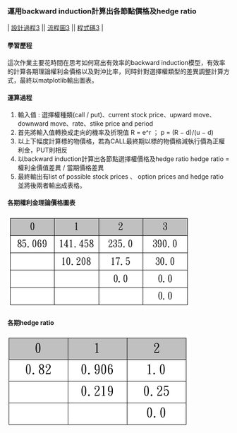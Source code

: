 
### 運用backward induction計算出各節點價格及hedge ratio
| [設計過程3][] || [流程圖3][] || [程式碼3][] |

  [設計過程3]:  https://github.com/mengjelee/Financial_Engineering/blob/master/hw3/HW3%E5%AD%B8%E7%BF%92%E6%AD%B7%E7%A8%8B.pdf  "設計過程3"
  [流程圖3]:  https://github.com/mengjelee/Financial_Engineering/blob/master/hw3/HW3%E6%B5%81%E7%A8%8B%E5%9C%96.pdf  "流程圖3"
  [程式碼3]:  https://github.com/mengjelee/Financial_Engineering/blob/master/hw3/hw3.ipynb    "程式碼3"

#### 學習歷程
這次作業主要花時間在思考如何寫出有效率的backward induction模型，有效率的計算各期理論權利金價格以及對沖比率，同時針對選擇權類型的差異調整計算方式，最終以matplotlib輸出圖表。

#### 運算過程
1.	輸入值 : 選擇權種類(call / put)、current stock price、upward move、downward move、rate、stike price and period
2.	首先將輸入值轉換成走向的機率及折現值
R = e^r ； p = (R − d)/(u − d)
3.	 以上下幅度計算標的物價格，若為CALL最終期以標的物價格減執行價為正權利金，PUT則相反
4.	以backward induction計算出各節點選擇權價格及hedge ratio
hedge ratio = 權利金價值差異 / 當期價格差異
5.	最終輸出有list of possible stock prices 、 option prices and hedge ratio並將後兩者輸出成表格。

#### 各期權利金理論價格圖表
![各期權利金理論價格圖表](https://github.com/mengjelee/Financial_Engineering/blob/master/hw3/%E5%90%84%E6%9C%9F%E6%AC%8A%E5%88%A9%E9%87%91%E7%90%86%E8%AB%96%E5%83%B9%E6%A0%BC.png)
#### 各期hedge ratio
![各期hedge ratio](https://github.com/mengjelee/Financial_Engineering/blob/master/hw3/%E5%90%84%E6%9C%9Fhedge%20ratio.png)


